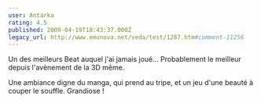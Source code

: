 ```yaml
---
user: Antarka
rating: 4.5
published: 2009-04-19T18:43:37.000Z
legacy_url: http://www.emunova.net/veda/test/1287.htm#comment-11256
---
```

Un des meilleurs Beat auquel j'ai jamais joué... Probablement le meilleur depuis l'avènement de la 3D même.

Une ambiance digne du manga, qui prend au tripe, et un jeu d'une beauté à couper le souffle. Grandiose !